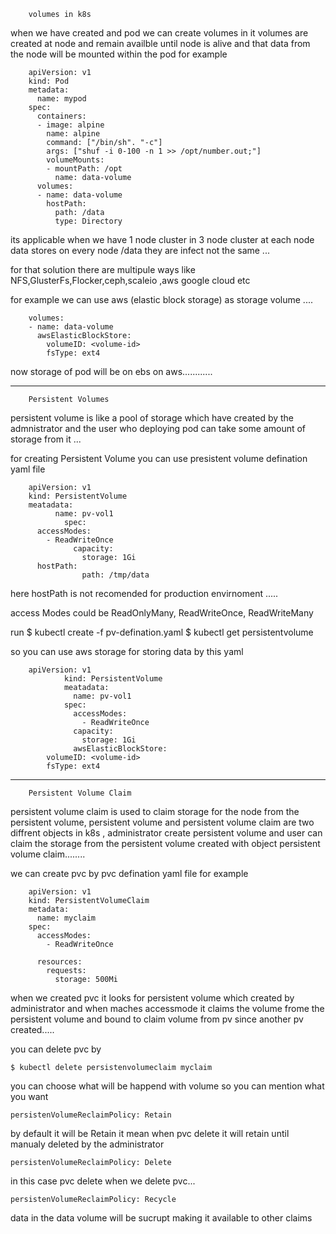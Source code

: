 		volumes in k8s

when we have created and pod we can create volumes in it volumes are created at 
node and remain availble until node is alive and that data from the node will be 
mounted within the pod for example


		apiVersion: v1
		kind: Pod
		metadata:
		  name: mypod
		spec:
		  containers:
		  - image: alpine
		    name: alpine
		    command: ["/bin/sh". "-c"]
		    args: ["shuf -i 0-100 -n 1 >> /opt/number.out;"]
		    volumeMounts:
		    - mountPath: /opt
		      name: data-volume
		  volumes:
		  - name: data-volume
		    hostPath:
		      path: /data
		      type: Directory


its applicable when we have 1 node cluster in 3 node cluster at each node data stores
on every node /data they are infect not the same ...

for that solution there are multipule ways like NFS,GlusterFs,Flocker,ceph,scaleio ,aws
google cloud etc 

for example we can use aws (elastic block storage) as storage volume ....

		volumes:
		- name: data-volume
		  awsElasticBlockStore:
		    volumeID: <volume-id>
		    fsType: ext4 

now storage of pod will be on ebs on aws............

--------------------------------------------------------------------------------------

		Persistent Volumes

persistent volume is like a pool of storage which have created by the admnistrator and
the user who deploying pod can take some amount of storage from it ...

for creating Persistent Volume you can use presistent volume defination yaml file

		apiVersion: v1
		kind: PersistentVolume
		meatadata:
	          name: pv-vol1                
                spec:
		  accessModes:
		    - ReadWriteOnce
                  capacity:
                    storage: 1Gi
		  hostPath:
                    path: /tmp/data

here hostPath is not recomended for  production envirnoment .....

access Modes could be ReadOnlyMany, ReadWriteOnce, ReadWriteMany

run
	$ kubectl create -f pv-defination.yaml
	$ kubectl get persistentvolume


so you can use aws storage for storing data by this yaml

		apiVersion: v1
                kind: PersistentVolume
                meatadata:
                  name: pv-vol1 
                spec:
                  accessModes:
                    - ReadWriteOnce
                  capacity:
                    storage: 1Gi
                  awsElasticBlockStore:
		    volumeID: <volume-id>
		    fsType: ext4

-----------------------------------------------------------------------------------



		Persistent Volume Claim

persistent volume claim is used to claim storage for the node from the persistent 
volume, persistent volume and persistent volume claim are two diffrent objects in 
k8s , administrator create persistent volume and user can claim the storage from
the persistent volume created with object persistent volume claim........

we can create pvc by pvc defination yaml file for example

		apiVersion: v1
		kind: PersistentVolumeClaim
		metadata:
		  name: myclaim
		spec:
		  accessModes:
		    - ReadWriteOnce

		  resources:
		    requests:
		      storage: 500Mi


when we created pvc it looks for persistent volume which created by administrator and
when maches accessmode it claims the volume frome the persistent volume and bound to 
claim volume from pv since another pv created.....

you can delete pvc by 

	$ kubectl delete persistenvolumeclaim myclaim

you can choose what will be happend with volume so you can mention what you want

	persistenVolumeReclaimPolicy: Retain

by default it will be Retain it mean when pvc delete it will retain until manualy deleted
by the administrator 

	persistenVolumeReclaimPolicy: Delete

in this case pvc delete when we delete pvc...

	persistenVolumeReclaimPolicy: Recycle

data in the data volume will be  sucrupt making it available to other claims 
